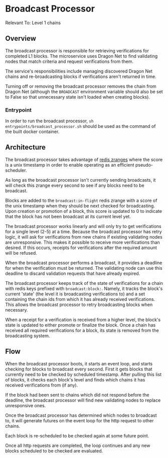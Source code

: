 # Broadcast Processor

Relevant To: Level 1 chains

## Overview

The broadcast processor is responsible for retrieving verifications for
completed L1 blocks. The microservice uses Dragon Net to find validating nodes
that match criteria and request verifications from them.

The service's responsibilities include managing discovered Dragon Net chains
and re-broadcasting blocks if verifications aren't returned in time.

Turning off or removing the broadcast processor removes the chain from Dragon
Net (although the `BROADCAST` environment variable should also be set to False
so that unnecessary state isn't loaded when creating blocks).

### Entrypoint

In order to run the broadcast processor,
`sh entrypoints/broadcast_processor.sh` should be used as the command of the
built docker container.

## Architecture

The broadcast processor takes advantage of
[redis zranges](https://redis.io/commands/zrange) where the score is a unix
timestamp in order to enable operating as an efficient pseudo-scheduler.

As long as the broadcast processor isn't currently sending broadcasts, it will
check this zrange every second to see if any blocks need to be broadcast.

Blocks are added to the `broadcast:in-flight` redis zrange with a score of the
unix timestamp when they should be next checked for broadcasting. Upon creation
or promotion of a block, this score is updated to 0 to indicate that the block
has not been broadcast at its current level yet.

The broadcast processor works linearly and will only try to get verifications
for a single level (2-5) at a time. Because the broadcast processor has retry
logic, it will ask for verifications from new chains if existing validating
nodes are unresponsive. This makes it possible to receive more verifications
than desired. If this occurs, receipts for verifications after the required
amount will be refused.

When the broadcast processor performs a broadcast, it provides a deadline for
when the verification must be returned. The validating node can use this
deadline to discard validation requests that have already expired.

The broadcast processor keeps track of the state of verifications for a chain
with redis keys prefixed with `broadcast:block:`. Namely, it tracks the block's
current 'state' (the level it is broadcasting verifications to) and a set
containing the chain ids from which it has already received verifications.
This allows the broadcast processor to retry broadcasting blocks when
necessary.

When a receipt for a verification is received from a higher level, the block's
state is updated to either promote or finalize the block. Once a chain has
received all required verifications for a block, its state is removed from the
broadcasting system.

## Flow

When the broadcast processor boots, it starts an event loop, and starts
checking for blocks to broadcast every second. First it gets blocks that
currently need to be checked by scheduled timestamp. After pulling this list
of blocks, it checks each block's level and finds which chains it has received
verifications from (if any).

If the block had been sent to chains which did not respond before the deadline,
the broadcast processor will find new validating nodes to replace unresponsive
ones.

Once the broadcast processor has determined which nodes to broadcast to, it
will generate futures on the event loop for the http request to other chains.

Each block is re-scheduled to be checked again at some future point.

Once all http requests are completed, the loop continues and any new blocks
scheduled to be checked are evaluated.

